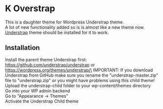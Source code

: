 # K Overstrap

This is a daughter theme for Wordpress Understrap theme.\
A lot of new functionality added so is is almost like a new theme now.\
<a href="https://github.com/understrap/understrap-child">Understrap</a> theme should be installed for it to work.  

## Installation
Install the parent theme Understrap first: https://github.com/understrap/understrap or https://wordpress.org/themes/understrap/\
IMPORTANT: If you download Understrap from GitHub make sure you rename the "understrap-master.zip" file to "understrap.zip" or you might have problems using this child theme!\
Upload the understrap-child folder to your wp-content/themes directory\
Go into your WP admin backend\
Go to "Appearance -> Themes"  \
Activate the Understrap Child theme  
